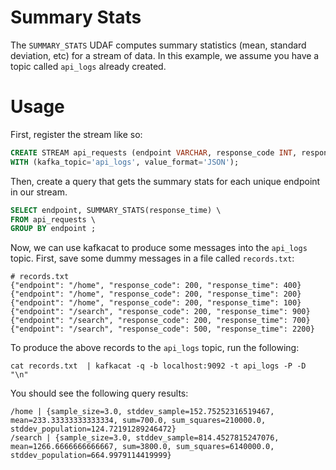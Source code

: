 # Summary Stats
The `SUMMARY_STATS` UDAF computes summary statistics (mean, standard deviation, etc) for a stream of data. In this example,
we assume you have a topic called `api_logs` already created.

# Usage
First, register the stream like so:

```sql
CREATE STREAM api_requests (endpoint VARCHAR, response_code INT, response_time DOUBLE) \
WITH (kafka_topic='api_logs', value_format='JSON');
```

Then, create a query that gets the summary stats for each unique endpoint in our stream.

```sql
SELECT endpoint, SUMMARY_STATS(response_time) \
FROM api_requests \
GROUP BY endpoint ;
```

Now, we can use kafkacat to produce some messages into the `api_logs` topic. First, save some dummy messages in a file 
called `records.txt`:

```
# records.txt
{"endpoint": "/home", "response_code": 200, "response_time": 400}
{"endpoint": "/home", "response_code": 200, "response_time": 200}
{"endpoint": "/home", "response_code": 200, "response_time": 100}
{"endpoint": "/search", "response_code": 200, "response_time": 900}
{"endpoint": "/search", "response_code": 200, "response_time": 700}
{"endpoint": "/search", "response_code": 500, "response_time": 2200}
```

To produce the above records to the `api_logs` topic, run the following:

```
cat records.txt  | kafkacat -q -b localhost:9092 -t api_logs -P -D "\n"
```

You should see the following query results:

```
/home | {sample_size=3.0, stddev_sample=152.75252316519467, mean=233.33333333333334, sum=700.0, sum_squares=210000.0, stddev_population=124.72191289246472}
/search | {sample_size=3.0, stddev_sample=814.4527815247076, mean=1266.6666666666667, sum=3800.0, sum_squares=6140000.0, stddev_population=664.9979114419999}
```
